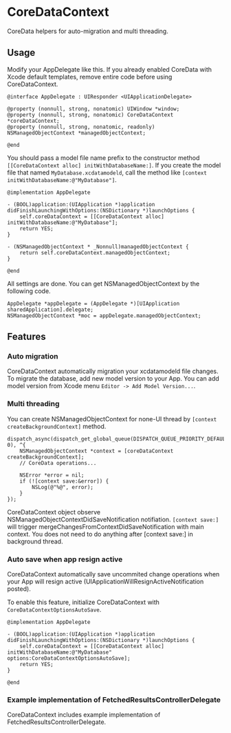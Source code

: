 # CoreDataContext

CoreData helpers for auto-migration and multi threading.

## Usage

Modify your AppDelegate like this.
If you already enabled CoreData with Xcode default templates, remove entire code before using CoreDataContext.

```
@interface AppDelegate : UIResponder <UIApplicationDelegate>

@property (nonnull, strong, nonatomic) UIWindow *window;
@property (nonnull, strong, nonatomic) CoreDataContext *coreDataContext;
@property (nonnull, strong, nonatomic, readonly) NSManagedObjectContext *managedObjectContext;

@end
```

You should pass a model file name prefix to the constructor method `[[CoreDataContext alloc] initWithDatabaseName:]`.
If you create the model file that named `MyDatabase.xcdatamodeld`, call the method like `[context initWithDatabaseName:@"MyDatabase"]`.

```
@implementation AppDelegate

- (BOOL)application:(UIApplication *)application didFinishLaunchingWithOptions:(NSDictionary *)launchOptions {
    self.coreDataContext = [[CoreDataContext alloc] initWithDatabaseName:@"MyDatabase"];
    return YES;
}

- (NSManagedObjectContext * _Nonnull)managedObjectContext {
    return self.coreDataContext.managedObjectContext;
}

@end
```

All settings are done. You can get NSManagedObjectContext by the following code.

```
AppDelegate *appDelegate = (AppDelegate *)[UIApplication sharedApplication].delegate;
NSManagedObjectContext *moc = appDelegate.managedObjectContext;
```

## Features

### Auto migration

CoreDataContext automatically migration your xcdatamodeld file changes.
To migrate the database, add new model version to your App.
You can add model version from Xcode menu `Editor -> Add Model Version...`.

### Multi threading

You can create NSManagedObjectContext for none-UI thread by `[context createBackgroundContext]` method.

```
dispatch_async(dispatch_get_global_queue(DISPATCH_QUEUE_PRIORITY_DEFAULT, 0), ^{
    NSManagedObjectContext *context = [coreDataContext createBackgroundContext];
    // CoreData operations...

    NSError *error = nil;
    if (![context save:&error]) {
        NSLog(@"%@", error);
    }
});
```

CoreDataContext object observe NSManagedObjectContextDidSaveNotification notifiation.
`[context save:]` will trigger mergeChangesFromContextDidSaveNotification with main context.
You does not need to do anything after [context save:] in background thread.

### Auto save when app resign active

CoreDataContext automatically save uncommited change operations when your App will resign active (UIApplicationWillResignActiveNotification posted).

To enable this feature, initialize CoreDataContext with `CoreDataContextOptionsAutoSave`.

```
@implementation AppDelegate

- (BOOL)application:(UIApplication *)application didFinishLaunchingWithOptions:(NSDictionary *)launchOptions {
    self.coreDataContext = [[CoreDataContext alloc] initWithDatabaseName:@"MyDatabase" options:CoreDataContextOptionsAutoSave];
    return YES;
}

@end
```

### Example implementation of FetchedResultsControllerDelegate

CoreDataContext includes example implementation of FetchedResultsControllerDelegate.
